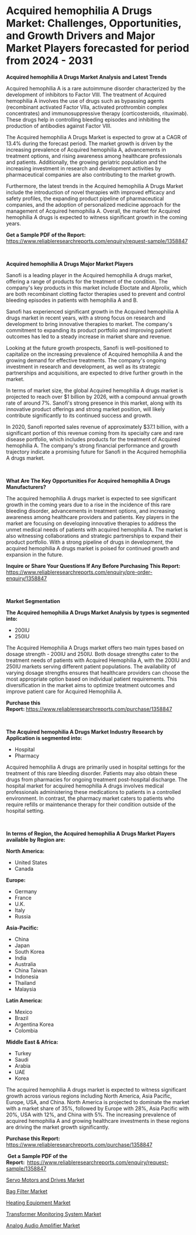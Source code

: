 <p><h1>Acquired hemophilia A Drugs Market: Challenges, Opportunities, and Growth Drivers and Major Market Players forecasted for period from 2024 - 2031</h1></p><p><strong>Acquired hemophilia A Drugs Market Analysis and Latest Trends</strong></p>
<p><p>Acquired hemophilia A is a rare autoimmune disorder characterized by the development of inhibitors to Factor VIII. The treatment of Acquired hemophilia A involves the use of drugs such as bypassing agents (recombinant activated Factor VIIa, activated prothrombin complex concentrates) and immunosuppressive therapy (corticosteroids, rituximab). These drugs help in controlling bleeding episodes and inhibiting the production of antibodies against Factor VIII.</p><p>The Acquired hemophilia A Drugs Market is expected to grow at a CAGR of 13.4% during the forecast period. The market growth is driven by the increasing prevalence of Acquired hemophilia A, advancements in treatment options, and rising awareness among healthcare professionals and patients. Additionally, the growing geriatric population and the increasing investment in research and development activities by pharmaceutical companies are also contributing to the market growth.</p><p>Furthermore, the latest trends in the Acquired hemophilia A Drugs Market include the introduction of novel therapies with improved efficacy and safety profiles, the expanding product pipeline of pharmaceutical companies, and the adoption of personalized medicine approach for the management of Acquired hemophilia A. Overall, the market for Acquired hemophilia A drugs is expected to witness significant growth in the coming years.</p></p>
<p><strong>Get a Sample PDF of the Report:&nbsp;</strong> <a href="https://www.reliableresearchreports.com/enquiry/request-sample/1358847">https://www.reliableresearchreports.com/enquiry/request-sample/1358847</a></p>
<p>&nbsp;</p>
<p><strong>Acquired hemophilia A Drugs Major Market Players</strong></p>
<p><p>Sanofi is a leading player in the Acquired hemophilia A drugs market, offering a range of products for the treatment of the condition. The company's key products in this market include Eloctate and Alprolix, which are both recombinant clotting factor therapies used to prevent and control bleeding episodes in patients with hemophilia A and B.</p><p>Sanofi has experienced significant growth in the Acquired hemophilia A drugs market in recent years, with a strong focus on research and development to bring innovative therapies to market. The company's commitment to expanding its product portfolio and improving patient outcomes has led to a steady increase in market share and revenue.</p><p>Looking at the future growth prospects, Sanofi is well-positioned to capitalize on the increasing prevalence of Acquired hemophilia A and the growing demand for effective treatments. The company's ongoing investment in research and development, as well as its strategic partnerships and acquisitions, are expected to drive further growth in the market.</p><p>In terms of market size, the global Acquired hemophilia A drugs market is projected to reach over $1 billion by 2026, with a compound annual growth rate of around 7%. Sanofi's strong presence in this market, along with its innovative product offerings and strong market position, will likely contribute significantly to its continued success and growth.</p><p>In 2020, Sanofi reported sales revenue of approximately $37.1 billion, with a significant portion of this revenue coming from its specialty care and rare disease portfolio, which includes products for the treatment of Acquired hemophilia A. The company's strong financial performance and growth trajectory indicate a promising future for Sanofi in the Acquired hemophilia A drugs market.</p></p>
<p>&nbsp;</p>
<p><strong>What Are The Key Opportunities For Acquired hemophilia A Drugs Manufacturers?</strong></p>
<p><p>The acquired hemophilia A drugs market is expected to see significant growth in the coming years due to a rise in the incidence of this rare bleeding disorder, advancements in treatment options, and increasing awareness among healthcare providers and patients. Key players in the market are focusing on developing innovative therapies to address the unmet medical needs of patients with acquired hemophilia A. The market is also witnessing collaborations and strategic partnerships to expand their product portfolio. With a strong pipeline of drugs in development, the acquired hemophilia A drugs market is poised for continued growth and expansion in the future.</p></p>
<p><strong>Inquire or Share Your Questions If Any Before Purchasing This Report:</strong> <a href="https://www.reliableresearchreports.com/enquiry/pre-order-enquiry/1358847">https://www.reliableresearchreports.com/enquiry/pre-order-enquiry/1358847</a></p>
<p>&nbsp;</p>
<p><strong>Market Segmentation</strong></p>
<p><strong>The Acquired hemophilia A Drugs Market Analysis by types is segmented into:</strong></p>
<p><ul><li>200IU</li><li>250IU</li></ul></p>
<p><p>The Acquired Hemophilia A Drugs market offers two main types based on dosage strength - 200IU and 250IU. Both dosage strengths cater to the treatment needs of patients with Acquired Hemophilia A, with the 200IU and 250IU markets serving different patient populations. The availability of varying dosage strengths ensures that healthcare providers can choose the most appropriate option based on individual patient requirements. This diversification in the market aims to optimize treatment outcomes and improve patient care for Acquired Hemophilia A.</p></p>
<p><strong>Purchase this Report:&nbsp;</strong><a href="https://www.reliableresearchreports.com/purchase/1358847">https://www.reliableresearchreports.com/purchase/1358847</a></p>
<p>&nbsp;</p>
<p><strong>The Acquired hemophilia A Drugs Market Industry Research by Application is segmented into:</strong></p>
<p><ul><li>Hospital</li><li>Pharmacy</li></ul></p>
<p><p>Acquired hemophilia A drugs are primarily used in hospital settings for the treatment of this rare bleeding disorder. Patients may also obtain these drugs from pharmacies for ongoing treatment post-hospital discharge. The hospital market for acquired hemophilia A drugs involves medical professionals administering these medications to patients in a controlled environment. In contrast, the pharmacy market caters to patients who require refills or maintenance therapy for their condition outside of the hospital setting.</p></p>
<p>&nbsp;</p>
<p><strong>In terms of Region, the Acquired hemophilia A Drugs Market Players available by Region are:</strong></p>
<p>
    <p> <strong> North America: </strong>
        <ul>
            <li>United States</li>
            <li>Canada</li>
        </ul>
        </p> 
    <p> <strong> Europe: </strong>
        <ul>
            <li>Germany</li>
            <li>France</li>
            <li>U.K.</li>
            <li>Italy</li>
            <li>Russia</li>
        </ul>
        </p> 
    <p> <strong> Asia-Pacific: </strong>
        <ul>
            <li>China</li>
            <li>Japan</li>
            <li>South Korea</li>
            <li>India</li>
            <li>Australia</li>
            <li>China Taiwan</li>
            <li>Indonesia</li>
            <li>Thailand</li>
            <li>Malaysia</li>
        </ul>
        </p> 
    <p> <strong> Latin America: </strong>
        <ul>
            <li>Mexico</li>
            <li>Brazil</li>
            <li>Argentina Korea</li>
            <li>Colombia</li>
        </ul>
        </p> 
    <p> <strong> Middle East & Africa: </strong>
        <ul>
            <li>Turkey</li>
            <li>Saudi</li>
            <li>Arabia</li>
            <li>UAE</li>
            <li>Korea</li>
        </ul>
    </p>
    </p>
<p><p>The acquired hemophilia A drugs market is expected to witness significant growth across various regions including North America, Asia Pacific, Europe, USA, and China. North America is projected to dominate the market with a market share of 35%, followed by Europe with 28%, Asia Pacific with 20%, USA with 12%, and China with 5%. The increasing prevalence of acquired hemophilia A and growing healthcare investments in these regions are driving the market growth significantly.</p></p>
<p><strong>Purchase this Report: </strong><a href="https://www.reliableresearchreports.com/purchase/1358847">https://www.reliableresearchreports.com/purchase/1358847</a></p>
<p>&nbsp;<strong>Get a Sample PDF of the Report:&nbsp;&nbsp;</strong><a href="https://www.reliableresearchreports.com/enquiry/request-sample/1358847">https://www.reliableresearchreports.com/enquiry/request-sample/1358847</a></p>
<p><strong></strong></p>
<p><p><a href="https://medium.com/@brandonarmstrong5/servo-motors-and-drives-market-share-evolution-and-market-growth-trends-2024-2031-bfd023759954">Servo Motors and Drives Market</a></p><p><a href="https://medium.com/@markkautzer/bag-filter-market-report-reveals-the-latest-trends-and-growth-opportunities-of-this-market-c199950ad774">Bag Filter Market</a></p><p><a href="https://medium.com/@brandonarmstrong5/decoding-heating-equipment-market-metrics-market-share-trends-and-growth-patterns-03e62e1e7e13">Heating Equipment Market</a></p><p><a href="https://medium.com/@brandonarmstrong5/transformer-monitoring-system-market-analysis-its-cagr-market-segmentation-and-global-industry-3f5582e2a40e">Transformer Monitoring System Market</a></p><p><a href="https://medium.com/@brandonarmstrong5/analog-audio-amplifier-market-size-cagr-trends-2024-2030-92346ac72656">Analog Audio Amplifier Market</a></p></p>